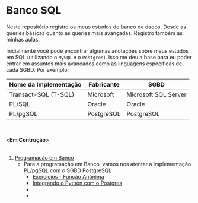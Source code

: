 # Banco SQL
 
Neste repositório registro os meus estudos de banco de dados. Desde as queries básicas quanto as queries mais avançadas.
Registro também as minhas aulas.

Inicialmente você pode encontrar algumas anotações sobre meus estudos em SQL (utilizando o `MySQL` e o `Postgres`). Isso me deu a base para eu poder entrar em assuntos mais avançados como as linguagens específicas de cada SGBD. Por exemplo:

Nome da Implementação | Fabricante | SGBD|
---------------------|------------|------|
Transact-SQL (T-SQL) | Microsoft | Microsoft SQL Server |
PL/SQL | Oracle | Oracle |
PL/pgSQL | PostgreSQL | PostgreSQL |

<br />

<**Em Contrução**>
<br /><br />
1. [Programação em Banco](https://github.com/cantaruttim/BancoSQL/tree/main/Programa%C3%A7%C3%A3o%20em%20Banco)
    * Para a programação em Banco, vamos nos atentar a implementação PL/pgSQL com o SGBD PostgreSQL
        - [Exercícios - Função Anônima](https://github.com/cantaruttim/BancoSQL/blob/main/Programa%C3%A7%C3%A3o%20em%20Banco/Lista%20de%20Ex%20PgBD.sql)
        - [Integrando o Python com o Postgres](https://github.com/cantaruttim/BancoSQL/tree/main/Programa%C3%A7%C3%A3o%20em%20Banco/Integra)
        - []()
        - []()
